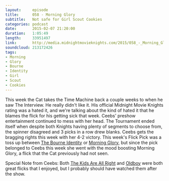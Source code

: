 ```yaml
---
layout:     episode
title:      058 - Morning Glory
subtitle:   Not safe for Girl Scout Cookies
categories: podcast
date:       2015-02-07 21:20:00
duration:   1:05:49
length:     33951497
link:       http://media.midnightmovieknights.com/2015/058_-_Morning_Glory.m4a
soundcloud: 213172426
tags:
- Morning
- Glory
- Bourne
- Identity
- Girl
- Scout
- Cookies
---
```

This week the Cat takes the Time Machine back a couple weeks to when he saw The Interview. He really didn't like it. His official Midnight Movie Knights rating was a hated it, and we're talking about the kind of hated it that he blames the flick for his getting sick that week. Ceebs' preshow entertainment continued to mess with her head. The Tournament ended itself when despite both Knights having plenty of segments to choose from, the spinner disagreed and 3 picks in a row drew blanks. Ceebs gets the bragging rights this week with her 4-2 victory. This week's Flick Pick was a toss up between [The Bourne Identity](http://www.imdb.com/title/tt0258463/) or [Morning Glory](http://www.imdb.com/title/tt1126618/), but since the pick belonged to Ceebs this week she went with the mood boosting Morning Glory, a flick that the Cat previously had not seen.

Special Note from Ceebs: Both [The Kids Are All Right](http://www.imdb.com/title/tt0842926/) and [Oldboy](http://www.imdb.com/title/tt0364569/) were both great flicks that I enjoyed, but I probably should have watched them after the show.
